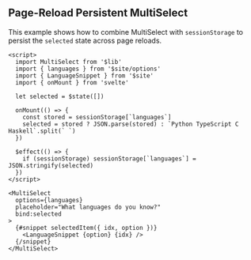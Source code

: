 ## Page-Reload Persistent MultiSelect

This example shows how to combine MultiSelect with `sessionStorage` to persist the `selected` state across page reloads.

```svelte example id="languages"
<script>
  import MultiSelect from '$lib'
  import { languages } from '$site/options'
  import { LanguageSnippet } from '$site'
  import { onMount } from 'svelte'

  let selected = $state([])

  onMount(() => {
    const stored = sessionStorage[`languages`]
    selected = stored ? JSON.parse(stored) : `Python TypeScript C Haskell`.split(` `)
  })

  $effect(() => {
    if (sessionStorage) sessionStorage[`languages`] = JSON.stringify(selected)
  })
</script>

<MultiSelect
  options={languages}
  placeholder="What languages do you know?"
  bind:selected
>
  {#snippet selectedItem({ idx, option })}
    <LanguageSnippet {option} {idx} />
  {/snippet}
</MultiSelect>
```
